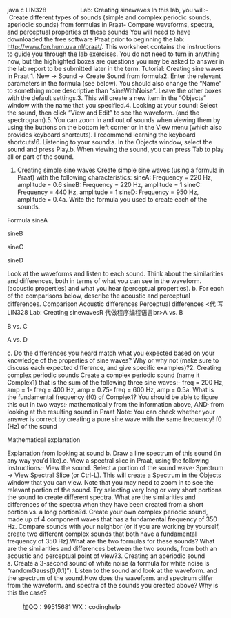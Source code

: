 java c
LIN328                    Lab: Creating sinewaves 
In this lab, you will:- Create different types of sounds (simple and complex periodic sounds, aperiodic sounds) from formulas in Praat- Compare waveforms, spectra, and perceptual properties of these sounds
You will need to have downloaded the free software Praat prior to beginning the lab: http://www.fon.hum.uva.nl/praat/. 
This worksheet contains the instructions to guide you through the lab exercises. You do not need to turn in anything now, but the highlighted boxes are questions you may be asked to answer in the lab report to be submitted later in the term.
Tutorial: Creating sine waves in Praat 1. New → Sound → Create Sound from formula2. Enter the relevant parameters in the formula (see below). You should also change the “Name” to something more descriptive than “sineWithNoise”. Leave the other boxes with the default settings.3. This will create a new item in the “Objects” window with the name that you specified.4. Looking at your sound: Select the sound, then click “View and Edit” to see the waveform. (and the spectrogram).5. You can zoom in and out of sounds when viewing them by using the buttons on the bottom left corner or in the View menu (which also provides keyboard shortcuts). I recommend learning the keyboard shortcuts!6. Listening to your sound:a. In the Objects window, select the sound and press Play.b. When viewing the sound, you can press Tab to play all or part of the sound.

1. Creating simple sine waves Create simple sine waves (using a formula in Praat) with the following characteristics:
sineA: Frequency = 220 Hz, amplitude = 0.6
sineB: Frequency = 220 Hz, amplitude = 1
sineC: Frequency = 440 Hz, amplitude = 1
sineD: Frequency = 950 Hz, amplitude = 0.4a. Write the formula you used to create each of the sounds.

Formula 
sineA 

sineB 

sineC 

sineD 

Look at the waveforms and listen to each sound. Think about the similarities and differences, both in terms of what you can see in the waveform. (acoustic properties) and what you hear (perceptual properties). b. For each of the comparisons below, describe the acoustic and perceptual differences.
Comparison 
Acoustic differences 
Perceptual differences <代 写LIN328 Lab: Creating sinewavesR
代做程序编程语言br>A vs. B 


B vs. C 


A vs. D 

c. Do the differences you heard match what you expected based on your knowledge of the properties of sine waves? Why or why not (make sure to discuss each expected difference, and give specific examples)?2.  Creating complex periodic sounds Create a complex periodic sound (name it Complex1) that is the sum of the following three sine waves:- freq = 200 Hz, amp = 1- freq = 400 Hz, amp = 0.75- freq = 600 Hz, amp = 0.5a. What is the fundamental frequency (f0) of Complex1? You should be able to figure this out in two ways:· mathematically from the information above, AND· from looking at the resulting sound in Praat
Note: You can check whether your answer is correct by creating a pure sine wave with the same frequency!
f0 (Hz) of the sound 

Mathematical explanation 

Explanation from looking at sound 
b. Draw a line spectrum of this sound (in any way you’d like).c. View a spectral slice in Praat, using the following instructions:· View the sound. Select a portion of the sound wave· Spectrum → View Spectral Slice (or Ctrl-L). This will create a Spectrum in the Objects window that you can view. Note that you may need to zoom in to see the relevant portion of the sound.
Try selecting very long or very short portions the sound to create different spectra. What are the similarities and differences of the spectra when they have been created from a short portion vs. a long portion?d. Create your own complex periodic sound, made up of 4 component waves that has a fundamental frequency of 350 Hz. Compare sounds with your neighbor (or if you are working by yourself, create two different complex sounds that both have a fundamental frequency of 350 Hz).What are the two formulas for these sounds? What are the similarities and differences between the two sounds, from both an acoustic and perceptual point of view?3. Creating an aperiodic sound a. Create a 3-second sound of white noise (a formula for white noise is “randomGauss(0,0.1)”). Listen to the sound and look at the waveform. and the spectrum of the sound.How does the waveform. and spectrum differ from the waveform. and spectra of the sounds you created above? Why is this the case?


         
加QQ：99515681  WX：codinghelp
